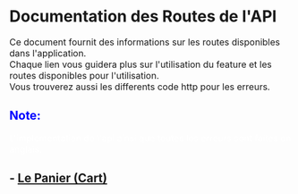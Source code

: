 # Documentation des Routes de l'API
<p style="font-size: 16px;">
Ce document fournit des informations sur les routes disponibles dans l'application.</br>
Chaque lien vous guidera plus sur l'utilisation du feature et les routes disponibles pour l'utilisation.</br>
Vous trouverez aussi les differents code http pour les erreurs.
</p>

## <span style="color: blue;">Note: </span>
<p style="color: white; font-size: 16px;">
L'implementation de l'api ainsi que toutes les erreurs sont faites en anglais.
</p>

## - [ Le Panier (Cart)](./routes/cart/README.md)
